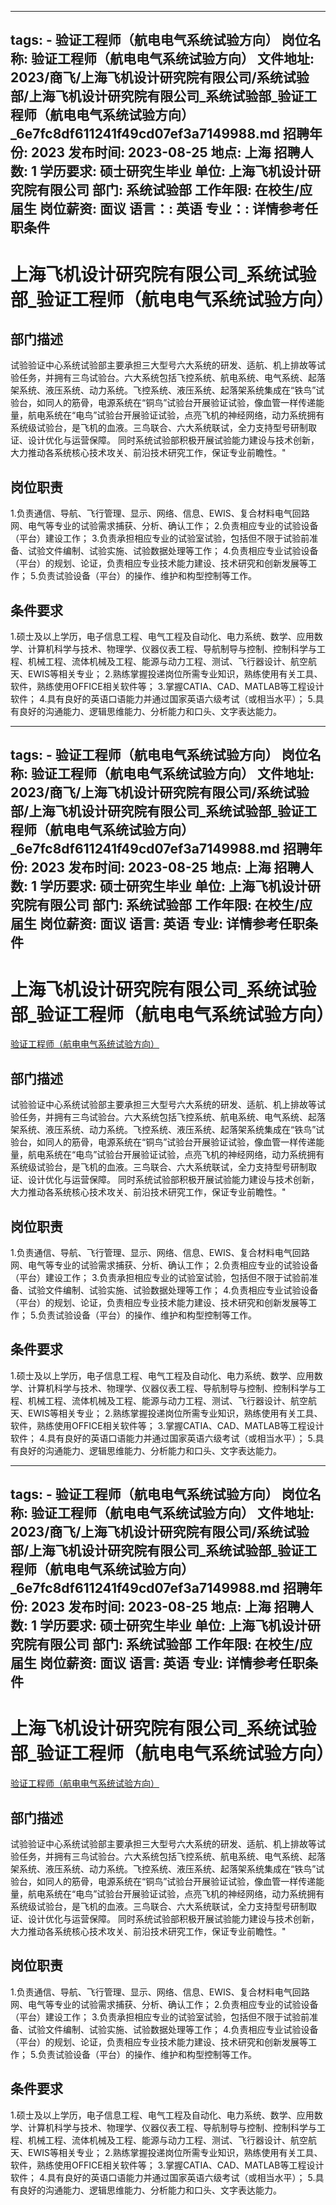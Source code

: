 
---
tags:
    - 验证工程师（航电电气系统试验方向）
岗位名称: 验证工程师（航电电气系统试验方向）
文件地址: 2023/商飞/上海飞机设计研究院有限公司/系统试验部/上海飞机设计研究院有限公司_系统试验部_验证工程师（航电电气系统试验方向）_6e7fc8df611241f49cd07ef3a7149988.md
招聘年份: 2023
发布时间: 2023-08-25
地点: 上海
招聘人数: 1
学历要求: 硕士研究生毕业
单位: 上海飞机设计研究院有限公司
部门: 系统试验部
工作年限: 在校生/应届生
岗位薪资: 面议
语言：: 英语
专业：: 详情参考任职条件
---

# 上海飞机设计研究院有限公司_系统试验部_验证工程师（航电电气系统试验方向）

## 部门描述

试验验证中心系统试验部主要承担三大型号六大系统的研发、适航、机上排故等试验任务，并拥有三鸟试验台。六大系统包括飞控系统、航电系统、电气系统、起落架系统、液压系统、动力系统。飞控系统、液压系统、起落架系统集成在“铁鸟”试验台，如同人的筋骨，电源系统在“铜鸟”试验台开展验证试验，像血管一样传递能量，航电系统在“电鸟”试验台开展验证试验，点亮飞机的神经网络，动力系统拥有系统级试验台，是飞机的血液。三鸟联合、六大系统联试，全力支持型号研制取证、设计优化与运营保障。 同时系统试验部积极开展试验能力建设与技术创新，大力推动各系统核心技术攻关、前沿技术研究工作，保证专业前瞻性。"

## 岗位职责

1.负责通信、导航、飞行管理、显示、网络、信息、EWIS、复合材料电气回路网、电气等专业的试验需求捕获、分析、确认工作；
 2.负责相应专业的试验设备（平台）建设工作；
 3.负责承担相应专业的试验室试验，包括但不限于试验前准备、试验文件编制、试验实施、试验数据处理等工作；
 4.负责相应专业试验设备（平台）的规划、论证，负责相应专业技术能力建设、技术研究和创新发展等工作；
 5.负责试验设备（平台）的操作、维护和构型控制等工作。

 ## 条件要求

1.硕士及以上学历，电子信息工程、电气工程及自动化、电力系统、数学、应用数学、计算机科学与技术、物理学、仪器仪表工程、导航制导与控制、控制科学与工程、机械工程、流体机械及工程、能源与动力工程、测试、飞行器设计、航空航天、EWIS等相关专业；
 2.熟练掌握投递岗位所需专业知识，熟练使用有关工具、软件，熟练使用OFFICE相关软件等；
 3.掌握CATIA、CAD、MATLAB等工程设计软件；
 4.具有良好的英语口语能力并通过国家英语六级考试（或相当水平）；
 5.具有良好的沟通能力、逻辑思维能力、分析能力和口头、文字表达能力。

---
tags:
    - 验证工程师（航电电气系统试验方向）
岗位名称: 验证工程师（航电电气系统试验方向）
文件地址: 2023/商飞/上海飞机设计研究院有限公司/系统试验部/上海飞机设计研究院有限公司_系统试验部_验证工程师（航电电气系统试验方向）_6e7fc8df611241f49cd07ef3a7149988.md
招聘年份: 2023
发布时间: 2023-08-25
地点: 上海
招聘人数: 1
学历要求: 硕士研究生毕业
单位: 上海飞机设计研究院有限公司
部门: 系统试验部
工作年限: 在校生/应届生
岗位薪资: 面议
语言: 英语
专业: 详情参考任职条件
---

# 上海飞机设计研究院有限公司_系统试验部_验证工程师（航电电气系统试验方向）

[验证工程师（航电电气系统试验方向）](http://zhaopin.comac.cc/zp/ct/out/position/positionDetail?planid=6e7fc8df611241f49cd07ef3a7149988)

## 部门描述

试验验证中心系统试验部主要承担三大型号六大系统的研发、适航、机上排故等试验任务，并拥有三鸟试验台。六大系统包括飞控系统、航电系统、电气系统、起落架系统、液压系统、动力系统。飞控系统、液压系统、起落架系统集成在“铁鸟”试验台，如同人的筋骨，电源系统在“铜鸟”试验台开展验证试验，像血管一样传递能量，航电系统在“电鸟”试验台开展验证试验，点亮飞机的神经网络，动力系统拥有系统级试验台，是飞机的血液。三鸟联合、六大系统联试，全力支持型号研制取证、设计优化与运营保障。 同时系统试验部积极开展试验能力建设与技术创新，大力推动各系统核心技术攻关、前沿技术研究工作，保证专业前瞻性。"

## 岗位职责

1.负责通信、导航、飞行管理、显示、网络、信息、EWIS、复合材料电气回路网、电气等专业的试验需求捕获、分析、确认工作；
 2.负责相应专业的试验设备（平台）建设工作；
 3.负责承担相应专业的试验室试验，包括但不限于试验前准备、试验文件编制、试验实施、试验数据处理等工作；
 4.负责相应专业试验设备（平台）的规划、论证，负责相应专业技术能力建设、技术研究和创新发展等工作；
 5.负责试验设备（平台）的操作、维护和构型控制等工作。

 ## 条件要求

1.硕士及以上学历，电子信息工程、电气工程及自动化、电力系统、数学、应用数学、计算机科学与技术、物理学、仪器仪表工程、导航制导与控制、控制科学与工程、机械工程、流体机械及工程、能源与动力工程、测试、飞行器设计、航空航天、EWIS等相关专业；
 2.熟练掌握投递岗位所需专业知识，熟练使用有关工具、软件，熟练使用OFFICE相关软件等；
 3.掌握CATIA、CAD、MATLAB等工程设计软件；
 4.具有良好的英语口语能力并通过国家英语六级考试（或相当水平）；
 5.具有良好的沟通能力、逻辑思维能力、分析能力和口头、文字表达能力。

---
tags:
    - 验证工程师（航电电气系统试验方向）
岗位名称: 验证工程师（航电电气系统试验方向）
文件地址: 2023/商飞/上海飞机设计研究院有限公司/系统试验部/上海飞机设计研究院有限公司_系统试验部_验证工程师（航电电气系统试验方向）_6e7fc8df611241f49cd07ef3a7149988.md
招聘年份: 2023
发布时间: 2023-08-25
地点: 上海
招聘人数: 1
学历要求: 硕士研究生毕业
单位: 上海飞机设计研究院有限公司
部门: 系统试验部
工作年限: 在校生/应届生
岗位薪资: 面议
语言: 英语
专业: 详情参考任职条件
---

# 上海飞机设计研究院有限公司_系统试验部_验证工程师（航电电气系统试验方向）

[验证工程师（航电电气系统试验方向）](http://zhaopin.comac.cc/zp/ct/out/position/positionDetail?planid=6e7fc8df611241f49cd07ef3a7149988)


## 部门描述

试验验证中心系统试验部主要承担三大型号六大系统的研发、适航、机上排故等试验任务，并拥有三鸟试验台。六大系统包括飞控系统、航电系统、电气系统、起落架系统、液压系统、动力系统。飞控系统、液压系统、起落架系统集成在“铁鸟”试验台，如同人的筋骨，电源系统在“铜鸟”试验台开展验证试验，像血管一样传递能量，航电系统在“电鸟”试验台开展验证试验，点亮飞机的神经网络，动力系统拥有系统级试验台，是飞机的血液。三鸟联合、六大系统联试，全力支持型号研制取证、设计优化与运营保障。 同时系统试验部积极开展试验能力建设与技术创新，大力推动各系统核心技术攻关、前沿技术研究工作，保证专业前瞻性。"

## 岗位职责

1.负责通信、导航、飞行管理、显示、网络、信息、EWIS、复合材料电气回路网、电气等专业的试验需求捕获、分析、确认工作；
 2.负责相应专业的试验设备（平台）建设工作；
 3.负责承担相应专业的试验室试验，包括但不限于试验前准备、试验文件编制、试验实施、试验数据处理等工作；
 4.负责相应专业试验设备（平台）的规划、论证，负责相应专业技术能力建设、技术研究和创新发展等工作；
 5.负责试验设备（平台）的操作、维护和构型控制等工作。

 ## 条件要求

1.硕士及以上学历，电子信息工程、电气工程及自动化、电力系统、数学、应用数学、计算机科学与技术、物理学、仪器仪表工程、导航制导与控制、控制科学与工程、机械工程、流体机械及工程、能源与动力工程、测试、飞行器设计、航空航天、EWIS等相关专业；
 2.熟练掌握投递岗位所需专业知识，熟练使用有关工具、软件，熟练使用OFFICE相关软件等；
 3.掌握CATIA、CAD、MATLAB等工程设计软件；
 4.具有良好的英语口语能力并通过国家英语六级考试（或相当水平）；
 5.具有良好的沟通能力、逻辑思维能力、分析能力和口头、文字表达能力。
